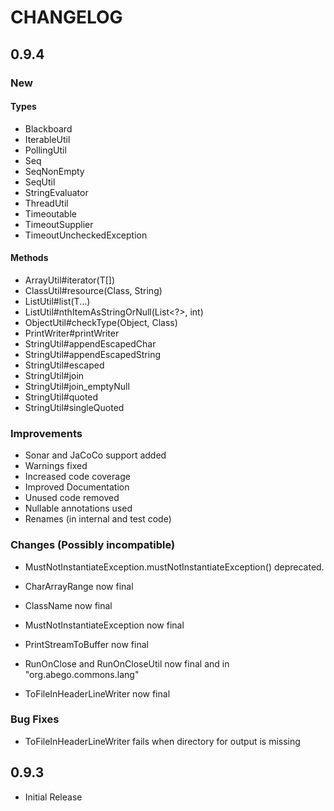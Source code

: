 # CHANGELOG

## 0.9.4

### New

#### Types

- Blackboard
- IterableUtil
- PollingUtil
- Seq
- SeqNonEmpty
- SeqUtil
- StringEvaluator
- ThreadUtil
- Timeoutable
- TimeoutSupplier
- TimeoutUncheckedException


#### Methods

- ArrayUtil#iterator(T[])
- ClassUtil#resource(Class, String)
- ListUtil#list(T...)
- ListUtil#nthItemAsStringOrNull(List<?>, int) 
- ObjectUtil#checkType(Object, Class)
- PrintWriter#printWriter
- StringUtil#appendEscapedChar
- StringUtil#appendEscapedString
- StringUtil#escaped
- StringUtil#join
- StringUtil#join_emptyNull
- StringUtil#quoted
- StringUtil#singleQuoted


### Improvements

- Sonar and JaCoCo support added
- Warnings fixed
- Increased code coverage
- Improved Documentation 
- Unused code removed
- Nullable annotations used
- Renames (in internal and test code)

### Changes (Possibly incompatible)

- MustNotInstantiateException.mustNotInstantiateException() deprecated.

- CharArrayRange now final
- ClassName now final
- MustNotInstantiateException now final
- PrintStreamToBuffer now final
- RunOnClose and RunOnCloseUtil now final and in "org.abego.commons.lang"
- ToFileInHeaderLineWriter now final


### Bug Fixes

- ToFileInHeaderLineWriter fails when directory for output is missing


## 0.9.3

- Initial Release
